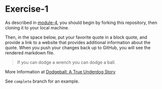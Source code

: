 # Exercise-1

As described in [module-4](https://github.com/INFO-201/m4-git-intro), you should begin by forking this repository, then cloning it to your local machine.

Then, in the space below, put your favorite quote in a block quote, and provide a link to a website that provides additional information about the quote. When you push your changes back up to GitHub, you will see the rendered markdown file.

>If you can dodge a wrench you can dodge a ball.

More Information at [Dodgeball: A True Underdog Story](http://www.imdb.com/title/tt0364725/)



See `complete` branch for an example.
